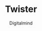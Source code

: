 ---
title: Twister
github: https://github.com/DigitalMindCH/twister
demo: http://digitalmind.ch/themes/twister-jekyll-theme/demo/
author: Digitalmind
ssg:
  - Jekyll
cms:
  - No Cms
---